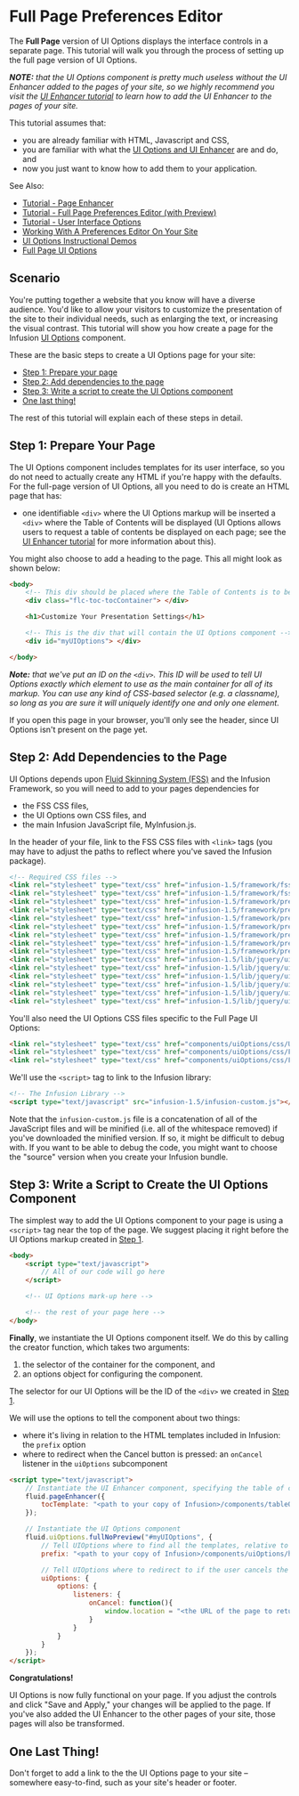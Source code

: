 # Full Page Preferences Editor #

The **Full Page** version of UI Options displays the interface controls in a separate page. This tutorial will walk you through the process of setting up the full page version of UI Options.

_**NOTE:** that the UI Options component is pretty much useless without the UI Enhancer added to the pages of your site, so we highly recommend you visit the [UI Enhancer tutorial](../tutorial-pageEnhancer/PageEnhancer.md) to learn how to add the UI Enhancer to the pages of your site._

This tutorial assumes that:

* you are already familiar with HTML, Javascript and CSS,
* you are familiar with what the [UI Options and UI Enhancer](http://wiki.fluidproject.org/pages/viewpage.action?pageId=3907847) are and do, and
* now you just want to know how to add them to your application.

See Also:

* [Tutorial - Page Enhancer](../tutorial-pageEnhancer/PageEnhancer.md)
* [Tutorial - Full Page Preferences Editor (with Preview)](../tutorial-fullPagePreferencesEditorWithPreview/FullPagePreferencesEditorWithPreview.md)
* [Tutorial - User Interface Options](../tutorial-userInterfaceOptions/UserInterfaceOptions.md)
* [Working With A Preferences Editor On Your Site](../WorkingWithAPreferencesEditorOnYourSite.md)
* [UI Options Instructional Demos](http://build.fluidproject.org/infusion/instructionalDemos/framework/preferences/)
* [Full Page UI Options](../tutorial-fullPagePreferencesEditor/FullPagePreferencesEditor.md)

## Scenario ##

You're putting together a website that you know will have a diverse audience. You'd like to allow your visitors to customize the presentation of the site to their individual needs, such as enlarging the text, or increasing the visual contrast. This tutorial will show you how create a page for the Infusion [UI Options](http://wiki.fluidproject.org/pages/viewpage.action?pageId=3907847) component.

These are the basic steps to create a UI Options page for your site:

* [Step 1: Prepare your page](#step-1:-prepare-your-page)
* [Step 2: Add dependencies to the page](#step-2:-add-dependencies-to-the-page)
* [Step 3: Write a script to create the UI Options component](#step-3:-write-a-script-to-create-the-ui-options-component)
* [One last thing!](#one-last-thing!)

The rest of this tutorial will explain each of these steps in detail.

## Step 1: Prepare Your Page ##

The UI Options component includes templates for its user interface, so you do not need to actually create any HTML if you're happy with the defaults. For the full-page version of UI Options, all you need to do is create an HTML page that has:

* one identifiable `<div>` where the UI Options markup will be inserted
    a `<div>` where the Table of Contents will be displayed (UI Options allows users to request a table of contents be displayed on each page; see the [UI Enhancer tutorial](../tutorial-pageEnhancer/PageEnhancer.md) for more information about this).

You might also choose to add a heading to the page. This all might look as shown below:

```html
<body>
    <!-- This div should be placed where the Table of Contents is to be displayed -->
    <div class="flc-toc-tocContainer"> </div>

    <h1>Customize Your Presentation Settings</h1>

    <!-- This is the div that will contain the UI Options component -->
    <div id="myUIOptions"> </div>

</body>
```

_**Note:** that we've put an ID on the `<div>`. This ID will be used to tell UI Options exactly which element to use as the main container for all of its markup. You can use any kind of CSS-based selector (e.g. a classname), so long as you are sure it will uniquely identify one and only one element._

If you open this page in your browser, you'll only see the header, since UI Options isn't present on the page yet.

## Step 2: Add Dependencies to the Page ##

UI Options depends upon [Fluid Skinning System (FSS)](http://wiki.fluidproject.org/display/docs/Fluid+Skinning+System+-+FSS) and the Infusion Framework, so you will need to add to your pages dependencies for

* the FSS CSS files,
* the UI Options own CSS files, and
* the main Infusion JavaScript file, MyInfusion.js.

In the header of your file, link to the FSS CSS files with `<link>` tags (you may have to adjust the paths to reflect where you've saved the Infusion package).

```html
<!-- Required CSS files -->
<link rel="stylesheet" type="text/css" href="infusion-1.5/framework/fss/css/fss-layout.css" />
<link rel="stylesheet" type="text/css" href="infusion-1.5/framework/fss/css/fss-text.css" />
<link rel="stylesheet" type="text/css" href="infusion-1.5/framework/preferences/css/fss/fss-theme-bw-prefsEditor.css" />
<link rel="stylesheet" type="text/css" href="infusion-1.5/framework/preferences/css/fss/fss-theme-wb-prefsEditor.css" />
<link rel="stylesheet" type="text/css" href="infusion-1.5/framework/preferences/css/fss/fss-theme-by-prefsEditor.css" />
<link rel="stylesheet" type="text/css" href="infusion-1.5/framework/preferences/css/fss/fss-theme-yb-prefsEditor.css" />
<link rel="stylesheet" type="text/css" href="infusion-1.5/framework/preferences/css/fss/fss-theme-lgdg-prefsEditor.css" />
<link rel="stylesheet" type="text/css" href="infusion-1.5/framework/preferences/css/fss/fss-theme-dglg-prefsEditor.css" />
<link rel="stylesheet" type="text/css" href="infusion-1.5/framework/preferences/css/fss/fss-text-prefsEditor.css" />
<link rel="stylesheet" type="text/css" href="infusion-1.5/lib/jquery/ui/css/fl-theme-by/by.css" />
<link rel="stylesheet" type="text/css" href="infusion-1.5/lib/jquery/ui/css/fl-theme-yb/yb.css" />
<link rel="stylesheet" type="text/css" href="infusion-1.5/lib/jquery/ui/css/fl-theme-bw/bw.css" />
<link rel="stylesheet" type="text/css" href="infusion-1.5/lib/jquery/ui/css/fl-theme-wb/wb.css" />
<link rel="stylesheet" type="text/css" href="infusion-1.5/lib/jquery/ui/css/fl-theme-lgdg/lgdg.css" />
<link rel="stylesheet" type="text/css" href="infusion-1.5/lib/jquery/ui/css/fl-theme-dglg/dglg.css" />
```

You'll also need the UI Options CSS files specific to the Full Page UI Options:

```html
<link rel="stylesheet" type="text/css" href="components/uiOptions/css/UIOptions.css" />
<link rel="stylesheet" type="text/css" href="components/uiOptions/css/FullUIOptions.css" />
<link rel="stylesheet" type="text/css" href="components/uiOptions/css/FullNoPreviewUIOptions.css" />
```

We'll use the `<script>` tag to link to the Infusion library:

```html
<!-- The Infusion Library -->
<script type="text/javascript" src="infusion-1.5/infusion-custom.js"></script>
```

Note that the `infusion-custom.js` file is a concatenation of all of the JavaScript files and will be minified (i.e. all of the whitespace removed) if you've downloaded the minified version. If so, it might be difficult to debug with. If you want to be able to debug the code, you might want to choose the "source" version when you create your Infusion bundle.

## Step 3: Write a Script to Create the UI Options Component ##

The simplest way to add the UI Options component to your page is using a `<script>` tag near the top of the page. We suggest placing it right before the UI Options markup created in [Step 1](#step-1:-prepare-your-page).

```html
<body>
    <script type="text/javascript">
        // All of our code will go here
    </script>

    <!-- UI Options mark-up here -->

    <!-- the rest of your page here -->
</body>
```

**Finally**, we instantiate the UI Options component itself. We do this by calling the creator function, which takes two arguments:

1. the selector of the container for the component, and
2. an options object for configuring the component.

The selector for our UI Options will be the ID of the `<div>` we created in [Step 1](#step-1:-prepare-your-page).

We will use the options to tell the component about two things:

* where it's living in relation to the HTML templates included in Infusion: the `prefix` option
* where to redirect when the Cancel button is pressed: an `onCancel` listener in the `uiOptions` subcomponent

```html
<script type="text/javascript">
    // Instantiate the UI Enhancer component, specifying the table of contents' template URL
    fluid.pageEnhancer({
        tocTemplate: "<path to your copy of Infusion>/components/tableOfContents/html/TableOfContents.html"
    });

    // Instantiate the UI Options component
    fluid.uiOptions.fullNoPreview("#myUIOptions", {
        // Tell UIOptions where to find all the templates, relative to this file
        prefix: "<path to your copy of Infusion>/components/uiOptions/html/",

        // Tell UIOptions where to redirect to if the user cancels the operation
        uiOptions: {
            options: {
                listeners: {
                    onCancel: function(){
                        window.location = "<the URL of the page to return to>";
                    }
                }
            }
        }
    });
</script>
```

**Congratulations!**

UI Options is now fully functional on your page. If you adjust the controls and click "Save and Apply," your changes will be applied to the page. If you've also added the UI Enhancer to the other pages of your site, those pages will also be transformed.

## One Last Thing! ##

Don't forget to add a link to the the UI Options page to your site – somewhere easy-to-find, such as your site's header or footer.
